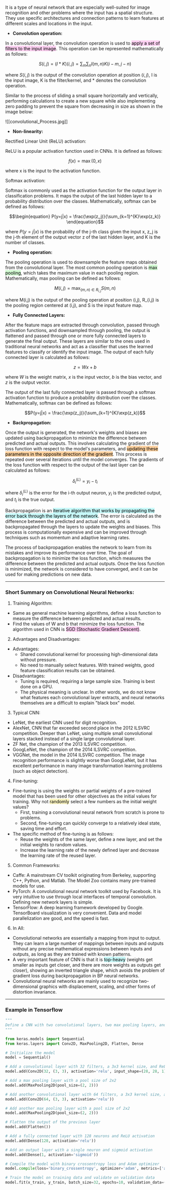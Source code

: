 
It is a type of neural network that are especially well-suited for image recognition and other problems where the input has a spatial structure. They use specific architectures and connection patterns to learn features at different scales and locations in the input.

- **Convolution operation:**

In a convolutional layer, the convolution operation is used to <mark style="background: #FFB8EBA6;">apply a set of filters to the input image</mark>. This operation can be represented mathematically as follows:

$$\begin{equation} S(i,j) = (I * K)(i,j) = \sum_{m}\sum_{n}I(m,n)K(i-m,j-n) \end{equation}$$

where $S(i,j)$ is the output of the convolution operation at position $(i,j)$, I is the input image, K is the filter/kernel, and * denotes the convolution operation.

Similar to the process of sliding a small square horizontally and vertically, performing calculations to create a new square while also implementing zero padding to prevent the square from decreasing in size as shown in the image below:

![[convolutional_Process.jpg]]

- **Non-linearity:**

Rectified Linear Unit (ReLU) activation:

ReLU is a popular activation function used in CNNs. It is defined as follows:

$$\begin{equation} f(x) = \max(0,x) \end{equation}$$

where x is the input to the activation function.

Softmax activation:

Softmax is commonly used as the activation function for the output layer in classification problems. It maps the output of the last hidden layer to a probability distribution over the classes. Mathematically, softmax can be defined as follows:

$$\begin{equation} P(y=j|x) = \frac{\exp(z_j)}{\sum_{k=1}^{K}\exp(z_k)} \end{equation}$$

where $P(y=j|x)$ is the probability of the j-th class given the input x, z_j is the j-th element of the output vector z of the last hidden layer, and K is the number of classes.

-   **Pooling operation:**

The pooling operation is used to downsample the feature maps obtained from the convolutional layer. The most common pooling operation is <mark style="background: #BBFABBA6;">max pooling</mark>, which takes the maximum value in each pooling region. Mathematically, max pooling can be defined as follows:

$$\begin{equation} M(i,j) = \max_{(m,n)\in R_{i,j}}S(m,n) \end{equation}$$

where M(i,j) is the output of the pooling operation at position (i,j), R_{i,j} is the pooling region centered at (i,j), and S is the input feature map.

-   **Fully Connected Layers:**

After the feature maps are extracted through convolution, passed through activation functions, and downsampled through pooling, the output is flattened and passed through one or more fully connected layers to generate the final output. These layers are similar to the ones used in traditional neural networks and act as a classifier that uses the learned features to classify or identify the input image. The output of each fully connected layer is calculated as follows:

$$z = Wx + b$$

where $W$ is the weight matrix, $x$ is the input vector, $b$ is the bias vector, and $z$ is the output vector.

The output of the last fully connected layer is passed through a softmax activation function to produce a probability distribution over the classes. Mathematically, softmax can be defined as follows:

$$P(y=j|x) = \frac{\exp(z_j)}{\sum_{k=1}^{K}\exp(z_k)}$$

-   **Backpropagation:**

Once the output is generated, the network's weights and biases are updated using backpropagation to minimize the difference between predicted and actual outputs. This involves calculating the gradient of the loss function with respect to the model's parameters, and <mark style="background: #FFB86CA6;">updating these parameters in the opposite direction of the gradient</mark>. This process is repeated over several iterations until the model converges. The gradients of the loss function with respect to the output of the last layer can be calculated as follows:

$$\delta_{i}^{(L)} = y_{i} - t_{i}$$

where $\delta_{i}^{(L)}$ is the error for the i-th output neuron, $y_{i}$ is the predicted output, and $t_{i}$ is the true output.

Backpropagation is an <mark style="background: #ABF7F7A6;">iterative algorithm that works by propagating the error back through the layers of the network</mark>. The error is calculated as the difference between the predicted and actual outputs, and is backpropagated through the layers to update the weights and biases. This process is computationally expensive and can be improved through techniques such as momentum and adaptive learning rates.

The process of backpropagation enables the network to learn from its mistakes and improve its performance over time. The goal of backpropagation is to minimize the loss function, which measures the difference between the predicted and actual outputs. Once the loss function is minimized, the network is considered to have converged, and it can be used for making predictions on new data.

---

### Short Summary on Convolutional Neural Networks:

1.  Training Algorithm:

-   Same as general machine learning algorithms, define a loss function to measure the difference between predicted and actual results.
-   Find the values of W and b that minimize the loss function. The algorithm used in CNN is <mark style="background: #FFB8EBA6;">SGD (Stochastic Gradient Descent)</mark>.

2.  Advantages and Disadvantages:

-   Advantages:
    -   Shared convolutional kernel for processing high-dimensional data without pressure.
    -   No need to manually select features. With trained weights, good feature classification results can be obtained.
-   Disadvantages:
    -   Tuning is required, requiring a large sample size. Training is best done on a GPU.
    -   The physical meaning is unclear. In other words, we do not know what features each convolutional layer extracts, and neural networks themselves are a difficult to explain "black box" model.

3.  Typical CNN:

-   LeNet, the earliest CNN used for digit recognition.
-   AlexNet, CNN that far exceeded second place in the 2012 ILSVRC competition. Deeper than LeNet, using multiple small convolutional layers stacked instead of a single large convolutional layer.
-   ZF Net, the champion of the 2013 ILSVRC competition.
-   GoogLeNet, the champion of the 2014 ILSVRC competition.
-   VGGNet, the model in the 2014 ILSVRC competition. The image recognition performance is slightly worse than GoogLeNet, but it has excellent performance in many image transformation learning problems (such as object detection).

4.  Fine-tuning:

-   Fine-tuning is using the weights or partial weights of a pre-trained model that has been used for other objectives as the initial values for training. Why not <mark style="background: #FFF3A3A6;">randomly</mark> select a few numbers as the initial weight values? 
	- First, training a convolutional neural network from scratch is prone to problems. 
	- Second, fine-tuning can quickly converge to a relatively ideal state, saving time and effort.
-   The specific method of fine-tuning is as follows:
    -   Reuse the weights of the same layer, define a new layer, and set the initial weights to random values.
    -   Increase the learning rate of the newly defined layer and decrease the learning rate of the reused layer.

5.  Common Frameworks:

-   Caffe: A mainstream CV toolkit originating from Berkeley, supporting C++, Python, and Matlab. The Model Zoo contains many pre-trained models for use.
-   PyTorch: A convolutional neural network toolkit used by Facebook. It is very intuitive to use through local interfaces of temporal convolution. Defining new network layers is simple.
-   TensorFlow: A deep learning framework developed by Google. TensorBoard visualization is very convenient. Data and model parallelization are good, and the speed is fast.

6.  In All:

-   Convolutional networks are essentially a mapping from input to output. They can learn a large number of mappings between inputs and outputs without any precise mathematical expressions between inputs and outputs, as long as they are trained with known patterns.
-   A very important feature of CNN is that it is <mark style="background: #ABF7F7A6;">top-heavy</mark> (weights get smaller as inputs get closer, and there are more weights as outputs get closer), showing an inverted triangle shape, which avoids the problem of gradient loss during backpropagation in BP neural networks.
-   Convolutional neural networks are mainly used to recognize two-dimensional graphics with displacement, scaling, and other forms of distortion invariance.

---

### Example in Tensorflow

```python
"""
Define a CNN with two convolutional layers, two max pooling layers, and two fully connected layers. The output layer has a single neuron with sigmoid activation, making it suitable for binary classification tasks. The model is compiled with binary crossentropy loss and Adam optimizer and trained on training data with batch size of 32 and for 10 epochs, while validating on validation data.
"""

from keras.models import Sequential
from keras.layers import Conv2D, MaxPooling2D, Flatten, Dense

# Initialize the model
model = Sequential()

# Add a convolutional layer with 32 filters, a 3x3 kernel size, and ReLU activation
model.add(Conv2D(32, (3, 3), activation='relu', input_shape=(28, 28, 1)))

# Add a max pooling layer with a pool size of 2x2
model.add(MaxPooling2D(pool_size=(2, 2)))

# Add another convolutional layer with 64 filters, a 3x3 kernel size, and ReLU activation
model.add(Conv2D(64, (3, 3), activation='relu'))

# Add another max pooling layer with a pool size of 2x2
model.add(MaxPooling2D(pool_size=(2, 2)))

# Flatten the output of the previous layer
model.add(Flatten())

# Add a fully connected layer with 128 neurons and ReLU activation
model.add(Dense(128, activation='relu'))

# Add an output layer with a single neuron and sigmoid activation
model.add(Dense(1, activation='sigmoid'))

# Compile the model with binary crossentropy loss and Adam optimizer
model.compile(loss='binary_crossentropy', optimizer='adam', metrics=['accuracy'])

# Train the model on training data and validate on validation data
model.fit(x_train, y_train, batch_size=32, epochs=10, validation_data=(x_val, y_val))
```




